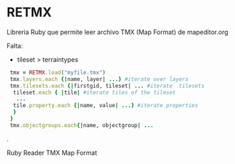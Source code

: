 RETMX
=====
Libreria Ruby que permite leer archivo TMX (Map Format) de mapeditor.org

Falta:
 * tileset > terraintypes
 
 
```ruby
 tmx = RETMX.load("myfile.tmx")
 tmx.layers.each {|name, layer| ...} #iterate over layers
 tmx.tilesets.each {|firstgid, tileset| ... #iterate  tilesets
  tileset.each { |tile| #iterate tiles of the tileset
   ...
  tile.property.each {|name, value| ...} #iterate properties
  }
 }
 tmx.objectgroups.each{|name, objectgroup| ...
```

.

Ruby Reader TMX Map Format
